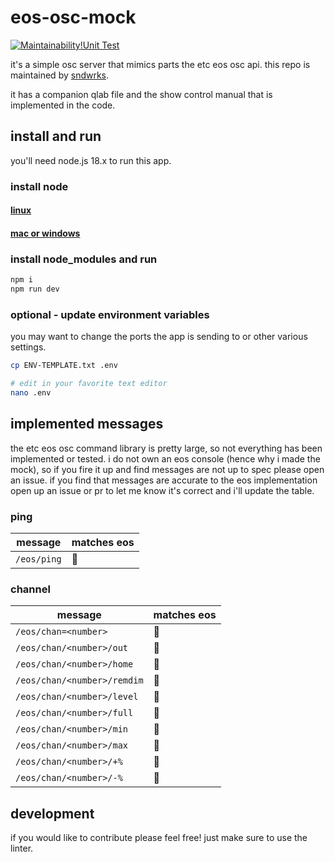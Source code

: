 # eos-osc-mock

[![Maintainability](https://api.codeclimate.com/v1/badges/6a7198e7294d8269f6d0/maintainability)](https://codeclimate.com/github/johnmckenna-snd/eos-osc-mock/maintainability)[!Unit Test](https://github.com/johnmckenna-snd/eos-osc-mock/actions/workflows/unit-test.yml/badge.svg)

it's a simple osc server that mimics parts the etc eos osc api. this repo is maintained by [sndwrks](https://sndwrks.xyz/haze-watch).

it has a companion qlab file and the show control manual that is implemented in the code.

## install and run

you'll need node.js 18.x to run this app.

### install node

#### [linux](https://github.com/nodesource/distributions)
#### [mac or windows](https://nodejs.org/en/download)

### install node_modules and run

```sh
npm i
npm run dev
```

### optional - update environment variables

you may want to change the ports the app is sending to or other various settings.

```sh
cp ENV-TEMPLATE.txt .env

# edit in your favorite text editor
nano .env
```

## implemented messages

the etc eos osc command library is pretty large, so not everything has been implemented or tested. i do not own an eos console (hence why i made the mock), so if you fire it up and find messages are not up to spec please open an issue. if you find that messages are accurate to the eos implementation open up an issue or pr to let me know it's correct and i'll update the table.

### ping

| message | matches eos |
| --- | --- |
| `/eos/ping` | 🤷 |

### channel

| message | matches eos |
| --- | --- |
| `/eos/chan=<number>` | 🤷 |
| `/eos/chan/<number>/out` | 🤷 |
| `/eos/chan/<number>/home` | 🤷 |
| `/eos/chan/<number>/remdim` | 🤷 |
| `/eos/chan/<number>/level` | 🤷 |
| `/eos/chan/<number>/full` | 🤷 |
| `/eos/chan/<number>/min` | 🤷 |
| `/eos/chan/<number>/max` | 🤷 |
| `/eos/chan/<number>/+%` | 🤷 |
| `/eos/chan/<number>/-%` | 🤷 |

## development

if you would like to contribute please feel free! just make sure to use the linter.